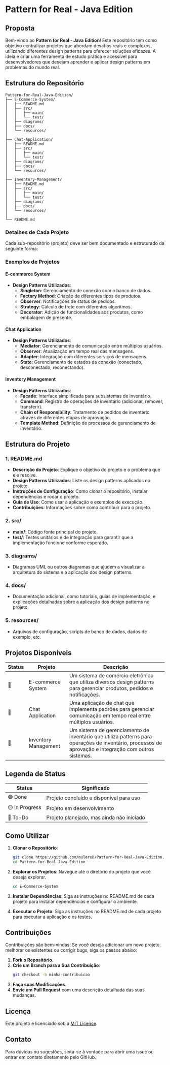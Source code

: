 # Pattern for Real - Java Edition

## Proposta

Bem-vindo ao **Pattern for Real - Java Edition**! Este repositório tem como objetivo centralizar projetos que abordam
desafios reais e complexos, utilizando diferentes design patterns para oferecer soluções eficazes. A ideia é criar uma
ferramenta de estudo prática e acessível para desenvolvedores que desejam aprender e aplicar design patterns em
problemas do mundo real.

## Estrutura do Repositório

```plaintext
Pattern-for-Real-Java-Edition/
├── E-Commerce-System/
│   ├── README.md
│   ├── src/
│   │   ├── main/
│   │   └── test/
│   ├── diagrams/
│   ├── docs/
│   └── resources/
│
├── Chat-Application/
│   ├── README.md
│   ├── src/
│   │   ├── main/
│   │   └── test/
│   ├── diagrams/
│   ├── docs/
│   └── resources/
│
├── Inventory-Management/
│   ├── README.md
│   ├── src/
│   │   ├── main/
│   │   └── test/
│   ├── diagrams/
│   ├── docs/
│   └── resources/
│
└── README.md
```

### Detalhes de Cada Projeto

Cada sub-repositório (projeto) deve ser bem documentado e estruturado da seguinte forma:

### Exemplos de Projetos

#### **E-commerce System**

- **Design Patterns Utilizados**:
    - **Singleton**: Gerenciamento de conexão com o banco de dados.
    - **Factory Method**: Criação de diferentes tipos de produtos.
    - **Observer**: Notificações de status de pedidos.
    - **Strategy**: Cálculo de frete com diferentes algoritmos.
    - **Decorator**: Adição de funcionalidades aos produtos, como embalagem de presente.

#### **Chat Application**

- **Design Patterns Utilizados**:
    - **Mediator**: Gerenciamento de comunicação entre múltiplos usuários.
    - **Observer**: Atualização em tempo real das mensagens.
    - **Adapter**: Integração com diferentes serviços de mensagens.
    - **State**: Gerenciamento de estados da conexão (conectado, desconectado, reconectando).

#### **Inventory Management**

- **Design Patterns Utilizados**:
    - **Facade**: Interface simplificada para subsistemas de inventário.
    - **Command**: Registro de operações de inventário (adicionar, remover, transferir).
    - **Chain of Responsibility**: Tratamento de pedidos de inventário através de diferentes etapas de aprovação.
    - **Template Method**: Definição de processos de gerenciamento de inventário.

## Estrutura do Projeto

### 1. **README.md**

- **Descrição do Projeto**: Explique o objetivo do projeto e o problema que ele resolve.
- **Design Patterns Utilizados**: Liste os design patterns aplicados no projeto.
- **Instruções de Configuração**: Como clonar o repositório, instalar dependências e rodar o projeto.
- **Guia de Uso**: Como usar a aplicação e exemplos de execução.
- **Contribuições**: Informações sobre como contribuir para o projeto.

### 2. **src/**

- **main/**: Código fonte principal do projeto.
- **test/**: Testes unitários e de integração para garantir que a implementação funcione conforme esperado.

### 3. **diagrams/**

- Diagramas UML ou outros diagramas que ajudem a visualizar a arquitetura do sistema e a aplicação dos design patterns.

### 4. **docs/**

- Documentação adicional, como tutoriais, guias de implementação, e explicações detalhadas sobre a aplicação dos design
  patterns no projeto.

### 5. **resources/**

- Arquivos de configuração, scripts de banco de dados, dados de exemplo, etc.

## Projetos Disponíveis

| Status | Projeto              | Descrição                                                                                                                                             |
|--------|----------------------|-------------------------------------------------------------------------------------------------------------------------------------------------------|
| 🔴     | E-commerce System    | Um sistema de comércio eletrônico que utiliza diversos design patterns para gerenciar produtos, pedidos e notificações.                               |
| 🔴     | Chat Application     | Uma aplicação de chat que implementa padrões para gerenciar comunicação em tempo real entre múltiplos usuários.                                       |
| 🔴     | Inventory Management | Um sistema de gerenciamento de inventário que utiliza patterns para operações de inventário, processos de aprovação e integração com outros sistemas. |

## Legenda de Status

| Status         | Significado                               |
|----------------|-------------------------------------------|
| 🟢 Done        | Projeto concluído e disponível para uso   |
| 🟡 In Progress | Projeto em desenvolvimento                |
| 🔴 To-Do       | Projeto planejado, mas ainda não iniciado |

## Como Utilizar

1. **Clonar o Repositório**:

   ```bash
   git clone https://github.com/muleroD/Pattern-for-Real-Java-Edition.git
   cd Pattern-for-Real-Java-Edition
   ```

2. **Explorar os Projetos**:
   Navegue até o diretório do projeto que você deseja explorar.

   ```bash
   cd E-Commerce-System
   ```

3. **Instalar Dependências**:
   Siga as instruções no README.md de cada projeto para instalar dependências e configurar o ambiente.

4. **Executar o Projeto**:
   Siga as instruções no README.md de cada projeto para executar a aplicação e os testes.

## Contribuições

Contribuições são bem-vindas! Se você deseja adicionar um novo projeto, melhorar os existentes ou corrigir bugs, siga os
passos abaixo:

1. **Fork o Repositório**.
2. **Crie um Branch para a Sua Contribuição**:
   ```bash
   git checkout -b minha-contribuicao
   ```
3. **Faça suas Modificações**.
4. **Envie um Pull Request** com uma descrição detalhada das suas mudanças.

## Licença

Este projeto é licenciado sob a [MIT License](LICENSE).

## Contato

Para dúvidas ou sugestões, sinta-se à vontade para abrir uma issue ou entrar em contato diretamente pelo GitHub.